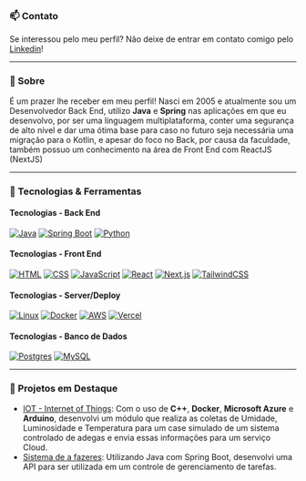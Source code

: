 ### 📫 Contato
Se interessou pelo meu perfil? Não deixe de entrar em contato comigo pelo [Linkedin](https://www.linkedin.com/in/leonardo-rocha-scarpitta-26a28629b/)!
___
### 📌 Sobre
É um prazer lhe receber em meu perfil! Nasci em 2005 e atualmente sou um Desenvolvedor Back End, utilizo **Java** e **Spring** nas aplicações em que eu desenvolvo, por ser uma linguagem multiplataforma, conter uma segurança de alto nível e dar uma ótima base para caso no futuro seja necessária uma migração para o Kotlin, e apesar do foco no Back, por causa da faculdade, também possuo um conhecimento na área de Front End com ReactJS (NextJS)
___
### 🔧 Tecnologias & Ferramentas
#### Tecnologias - Back End
[![Java](https://img.shields.io/badge/Java-%23ED8B00.svg?logo=openjdk&logoColor=white)](#)
[![Spring Boot](https://img.shields.io/badge/Spring%20Boot-6DB33F?logo=springboot&logoColor=fff)](#)
[![Python](https://img.shields.io/badge/Python-3776AB?logo=python&logoColor=fff)](#)
#### Tecnologias - Front End
[![HTML](https://img.shields.io/badge/HTML-%23E34F26.svg?logo=html5&logoColor=white)](#)
[![CSS](https://img.shields.io/badge/CSS-1572B6?logo=css3&logoColor=fff)](#)
[![JavaScript](https://img.shields.io/badge/JavaScript-F7DF1E?logo=javascript&logoColor=000)](#)
[![React](https://img.shields.io/badge/React-%2320232a.svg?logo=react&logoColor=%2361DAFB)](#)
[![Next.js](https://img.shields.io/badge/Next.js-black?logo=next.js&logoColor=white)](#)
[![TailwindCSS](https://img.shields.io/badge/Tailwind%20CSS-%2338B2AC.svg?logo=tailwind-css&logoColor=white)](#)
#### Tecnologias - Server/Deploy
[![Linux](https://img.shields.io/badge/Linux-FCC624?logo=linux&logoColor=black)](#)
[![Docker](https://img.shields.io/badge/Docker-2496ED?logo=docker&logoColor=fff)](#)
[![AWS](https://img.shields.io/badge/AWS-%23FF9900.svg?logo=amazon-web-services&logoColor=white)](#)
[![Vercel](https://img.shields.io/badge/Vercel-%23000000.svg?logo=vercel&logoColor=white)](#) 
#### Tecnologias - Banco de Dados
[![Postgres](https://img.shields.io/badge/Postgres-%23316192.svg?logo=postgresql&logoColor=white)](#)
[![MySQL](https://img.shields.io/badge/MySQL-4479A1?logo=mysql&logoColor=fff)](#)
___
### 📂 Projetos em Destaque
- [IOT - Internet of Things](https://github.com/leonardorscarpitta/iot-project): Com o uso de **C++**, **Docker**, **Microsoft Azure** e **Arduino**, desenvolvi um módulo que realiza as coletas de Umidade, Luminosidade e Temperatura para um case simulado de um sistema controlado de adegas e envia essas informações para um serviço Cloud. <br>
- [Sistema de a fazeres](https://github.com/leonardorscarpitta/todolistApi): Utilizando Java com Spring Boot, desenvolvi uma API para ser utilizada em um controle de gerenciamento de tarefas.
